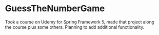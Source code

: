 # GuessTheNumberGame
Took a course on Udemy for Spring Framework 5, made that project along the course plus some others. Planning to add additional functionality.
